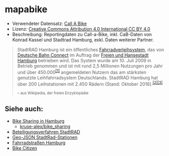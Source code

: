 # mapabike

- Verwendeter Datensatz: [Call A Bike](http://data.deutschebahn.com/dataset/data-call-a-bike) 
- Lizenz: [Creative Commons Attribution 4.0 International CC BY 4.0](https://creativecommons.org/licenses/by/4.0/)
- Beschreibung: Reportingdaten zu Call-a-Bike, inkl. CaB-Daten von Konrad Kassel und Stadtrad Hamburg, exkl. Daten weiterer Partner. 

> StadtRAD Hamburg ist ein öffentliches [Fahrradverleihsystem](https://de.wikipedia.org/wiki/Fahrradverleihsystem), das von [Deutsche Bahn Connect](https://de.wikipedia.org/wiki/Deutsche_Bahn_Connect) im Auftrag der [Freien und Hansestadt Hamburg](https://de.wikipedia.org/wiki/Hamburg) betrieben wird. Das System wurde am 10. Juli 2009 in Betrieb genommen und ist mit rund 2,5 Millionen Nutzungen pro Jahr und über 450.000<sup>[[1]](https://de.wikipedia.org/wiki/StadtRAD_Hamburg#cite_note-1)</sup> angemeldeten Nutzern das am stärksten genutzte Leihfahrradsystem Deutschlands. StadtRAD Hamburg hat über 200 Leihstationen mit 2.450 Rädern (Stand: Oktober 2016).<sup>[[2]](https://de.wikipedia.org/wiki/StadtRAD_Hamburg#cite_note-2)</sup><sup>[[3]](https://de.wikipedia.org/wiki/StadtRAD_Hamburg#cite_note-3)</sup>
> 
> <small>– aus Wikipedia, der freien Enzyklopädie</small>

## Siehe auch: 
- [Bike Sharing in Hamburg](http://www.alexknowsdata.com/post/stadtrad/)
    - [kruse-alex/bike_sharing](https://github.com/kruse-alex/bike_sharing)
- [Beteiligungsverfahren StadtRAD](https://www.hamburg.de/bwvi/stadtrad/)
- [Geo-JSON StadtRad-Stationen](https://geodienste.hamburg.de/HH_WFS_Stadtrad?SERVICE=WFS&VERSION=2.0.0&REQUEST=GetFeature&typename=app:stadtrad_stationen&outputformat=application/geo%2Bjson)
- [Fahrradstraßen Hamburg](https://www.mcloud.de/web/guest/suche/-/results/detail/fahrradstraenhamburg)
- [Bike Citizen](https://www.bikecitizens.net/)
